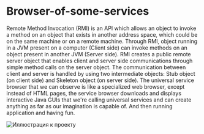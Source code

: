# Browser-of-some-services
Remote Method Invocation (RMI) is an API which allows an object to invoke a method on an object that exists in another address space, which could be on the same machine or on a remote machine. Through RMI, object running in a JVM present on a computer (Client side) can invoke methods on an object present in another JVM (Server side). RMI creates a public remote server object that enables client and server side communications through simple method calls on the server object.
The communication between client and server is handled by using two intermediate objects: Stub object (on client side) and Skeleton object (on server side).
The universal service browser that we can observe is like a specialized web browser, except instead of HTML pages, the service browser downloads and displays interactive Java GUIs that we're calling universal services and can create anything as far as our imagination is capable of. 
And then running application and having fun.

![Иллюстрация к проекту](https://github.com/sineDtS/RMIBrowser/raw/master/Screenshots%20of%20the%20running%20application/Main.PNG)
